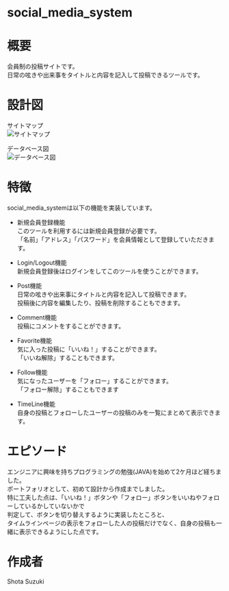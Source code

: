 # social_media_system

# 概要
会員制の投稿サイトです。  
日常の呟きや出来事をタイトルと内容を記入して投稿できるツールです。

# 設計図

サイトマップ  
![サイトマップ](https://gyazo.com/e9e36f89a0bf00645ca6085f2bb614f2/raw)


データベース図  
![データベース図](https://gyazo.com/e8ce73256dd4e14b7485d86e899c65f8/raw)


# 特徴
social_media_systemは以下の機能を実装しています。

- 新規会員登録機能  
このツールを利用するには新規会員登録が必要です。  
「名前」「アドレス」「パスワード」を会員情報として登録していただきます。

- Login/Logout機能  
新規会員登録後はログインをしてこのツールを使うことができます。

- Post機能  
日常の呟きや出来事にタイトルと内容を記入して投稿できます。  
投稿後に内容を編集したり、投稿を削除することもできます。

- Comment機能  
投稿にコメントをすることができます。

- Favorite機能  
気に入った投稿に「いいね！」することができます。  
「いいね解除」することもできます。

- Follow機能  
気になったユーザーを「フォロー」することができます。  
「フォロー解除」することもできます

- TimeLine機能  
自身の投稿とフォローしたユーザーの投稿のみを一覧にまとめて表示できます。

# エピソード
エンジニアに興味を持ちプログラミングの勉強(JAVA)を始めて2ケ月ほど経ちました。   
ポートフォリオとして、初めて設計から作成までしました。  
特に工夫した点は、「いいね！」ボタンや「フォロー」ボタンをいいねやフォローしているかしていないかで  
判定して、ボタンを切り替えするように実装したところと、  
タイムラインページの表示をフォローした人の投稿だけでなく、自身の投稿も一緒に表示できるようにした点です。  


# 作成者
Shota Suzuki
